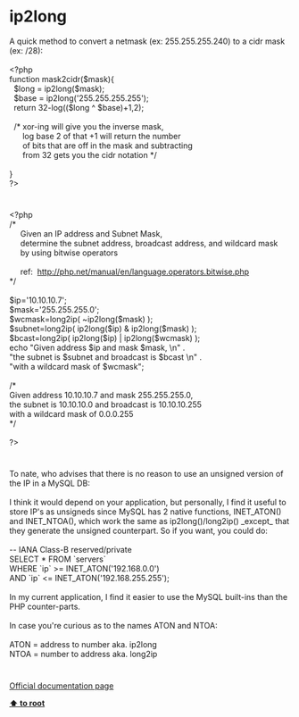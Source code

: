 # ip2long




<div class="phpcode"><span class="html">
A quick method to convert a netmask (ex: 255.255.255.240) to a cidr mask (ex: /28):<br><br><span class="default">&lt;?php<br></span><span class="keyword">function </span><span class="default">mask2cidr</span><span class="keyword">(</span><span class="default">$mask</span><span class="keyword">){<br>&#xA0; </span><span class="default">$long </span><span class="keyword">= </span><span class="default">ip2long</span><span class="keyword">(</span><span class="default">$mask</span><span class="keyword">);<br>&#xA0; </span><span class="default">$base </span><span class="keyword">= </span><span class="default">ip2long</span><span class="keyword">(</span><span class="string">&apos;255.255.255.255&apos;</span><span class="keyword">);<br>&#xA0; return </span><span class="default">32</span><span class="keyword">-</span><span class="default">log</span><span class="keyword">((</span><span class="default">$long </span><span class="keyword">^ </span><span class="default">$base</span><span class="keyword">)+</span><span class="default">1</span><span class="keyword">,</span><span class="default">2</span><span class="keyword">);<br><br>&#xA0; </span><span class="comment">/* xor-ing will give you the inverse mask,<br>&#xA0; &#xA0; &#xA0; log base 2 of that +1 will return the number<br>&#xA0; &#xA0; &#xA0; of bits that are off in the mask and subtracting<br>&#xA0; &#xA0; &#xA0; from 32 gets you the cidr notation */<br>&#xA0; &#xA0; &#xA0; &#xA0; <br></span><span class="keyword">}<br></span><span class="default">?&gt;</span>
</span>
</div>
  

#


<div class="phpcode"><span class="html">
<span class="default">&lt;?php<br></span><span class="comment">/*<br>&#xA0; &#xA0;&#xA0; Given an IP address and Subnet Mask, <br>&#xA0; &#xA0;&#xA0; determine the subnet address, broadcast address, and wildcard mask<br>&#xA0; &#xA0;&#xA0; by using bitwise operators<br><br>&#xA0; &#xA0;&#xA0; ref:&#xA0; <a href="http://php.net/manual/en/language.operators.bitwise.php" rel="nofollow" target="_blank">http://php.net/manual/en/language.operators.bitwise.php</a><br>*/<br><br></span><span class="default">$ip</span><span class="keyword">=</span><span class="string">&apos;10.10.10.7&apos;</span><span class="keyword">;<br></span><span class="default">$mask</span><span class="keyword">=</span><span class="string">&apos;255.255.255.0&apos;</span><span class="keyword">;<br></span><span class="default">$wcmask</span><span class="keyword">=</span><span class="default">long2ip</span><span class="keyword">( ~</span><span class="default">ip2long</span><span class="keyword">(</span><span class="default">$mask</span><span class="keyword">) );<br></span><span class="default">$subnet</span><span class="keyword">=</span><span class="default">long2ip</span><span class="keyword">( </span><span class="default">ip2long</span><span class="keyword">(</span><span class="default">$ip</span><span class="keyword">) &amp; </span><span class="default">ip2long</span><span class="keyword">(</span><span class="default">$mask</span><span class="keyword">) );<br></span><span class="default">$bcast</span><span class="keyword">=</span><span class="default">long2ip</span><span class="keyword">( </span><span class="default">ip2long</span><span class="keyword">(</span><span class="default">$ip</span><span class="keyword">) | </span><span class="default">ip2long</span><span class="keyword">(</span><span class="default">$wcmask</span><span class="keyword">) );<br>echo </span><span class="string">&quot;Given address </span><span class="default">$ip</span><span class="string"> and mask </span><span class="default">$mask</span><span class="string">, \n&quot; </span><span class="keyword">. <br></span><span class="string">&quot;the subnet is </span><span class="default">$subnet</span><span class="string"> and broadcast is </span><span class="default">$bcast</span><span class="string"> \n&quot; </span><span class="keyword">. <br></span><span class="string">&quot;with a wildcard mask of </span><span class="default">$wcmask</span><span class="string">&quot;</span><span class="keyword">;<br><br></span><span class="comment">/*<br>Given address 10.10.10.7 and mask 255.255.255.0, <br>the subnet is 10.10.10.0 and broadcast is 10.10.10.255 <br>with a wildcard mask of 0.0.0.255<br>*/<br><br></span><span class="default">?&gt;</span>
</span>
</div>
  

#


<div class="phpcode"><span class="html">
To nate, who advises that there is no reason to use an unsigned version of the IP in a MySQL DB:<br><br>I think it would depend on your application, but personally, I find it useful to store IP&apos;s as unsigneds since MySQL has 2 native functions, INET_ATON() and INET_NTOA(), which work the same as ip2long()/long2ip() _except_ that they generate the unsigned counterpart. So if you want, you could do:<br><br>-- IANA Class-B reserved/private<br>SELECT * FROM `servers` <br>WHERE `ip` &gt;= INET_ATON(&apos;192.168.0.0&apos;) <br>AND `ip` &lt;= INET_ATON(&apos;192.168.255.255&apos;);<br><br>In my current application, I find it easier to use the MySQL built-ins than the PHP counter-parts. <br><br>In case you&apos;re curious as to the names ATON and NTOA:<br><br>ATON = address to number aka. ip2long<br>NTOA = number to address aka. long2ip</span>
</div>
  

#

[Official documentation page](https://www.php.net/manual/en/function.ip2long.php)

**[⬆ to root](/)**